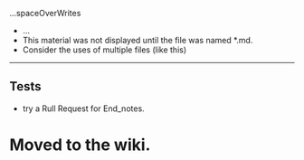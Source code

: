 ...spaceOverWrites

* ...
* This material was not displayed until the file was named *.md.
* Consider the uses of multiple files (like this)

<hr>
<h2> Tests </h2>

* try a Rull Request for End_notes.
# Moved to the wiki.
